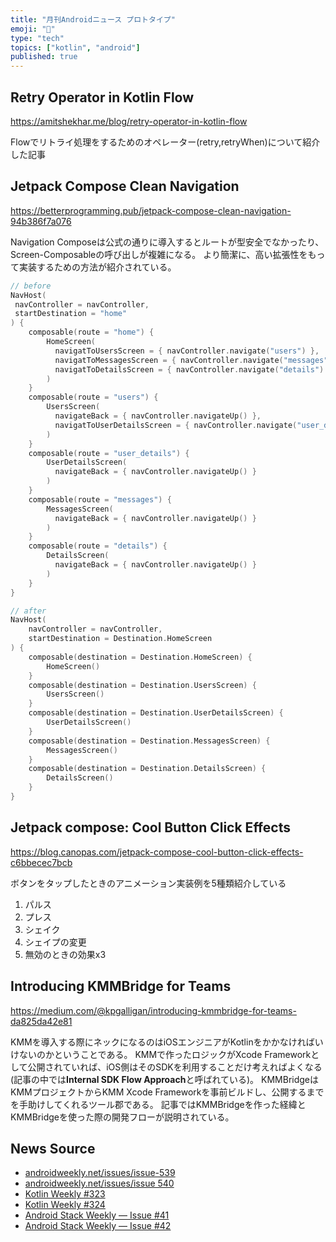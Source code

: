 ```yaml
---
title: "月刊Androidニュース プロトタイプ"
emoji: "🤖"
type: "tech"
topics: ["kotlin", "android"]
published: true
---
```


## Retry Operator in Kotlin Flow

https://amitshekhar.me/blog/retry-operator-in-kotlin-flow

Flowでリトライ処理をするためのオペレーター(retry,retryWhen)について紹介した記事

## Jetpack Compose Clean Navigation

https://betterprogramming.pub/jetpack-compose-clean-navigation-94b386f7a076

Navigation Composeは公式の通りに導入するとルートが型安全でなかったり、Screen-Composableの呼び出しが複雑になる。
より簡潔に、高い拡張性をもって実装するための方法が紹介されている。

```kotlin
// before
NavHost(
 navController = navController,
 startDestination = "home"
) {
    composable(route = "home") {
        HomeScreen(
          navigatToUsersScreen = { navController.navigate("users") },
          navigatToMessagesScreen = { navController.navigate("messages") },
          navigatToDetailsScreen = { navController.navigate("details") }
        )
    }
    composable(route = "users") {
        UsersScreen(
          navigateBack = { navController.navigateUp() },
          navigatToUserDetailsScreen = { navController.navigate("user_details") }
        )
    }
    composable(route = "user_details") {
        UserDetailsScreen(
          navigateBack = { navController.navigateUp() }
        )
    }
    composable(route = "messages") {
        MessagesScreen(
          navigateBack = { navController.navigateUp() }
        )
    }
    composable(route = "details") {
        DetailsScreen(
          navigateBack = { navController.navigateUp() }
        )
    }
}
```

```kotlin
// after
NavHost(
    navController = navController,
    startDestination = Destination.HomeScreen
) {
    composable(destination = Destination.HomeScreen) {
        HomeScreen()
    }
    composable(destination = Destination.UsersScreen) {
        UsersScreen()
    }
    composable(destination = Destination.UserDetailsScreen) {
        UserDetailsScreen()
    }
    composable(destination = Destination.MessagesScreen) {
        MessagesScreen()
    }
    composable(destination = Destination.DetailsScreen) {
        DetailsScreen()
    }
}
```

## Jetpack compose: Cool Button Click Effects

https://blog.canopas.com/jetpack-compose-cool-button-click-effects-c6bbecec7bcb

ボタンをタップしたときのアニメーション実装例を5種類紹介している

1. パルス
2. プレス
3. シェイク
4. シェイプの変更
5. 無効のときの効果x3

## Introducing KMMBridge for Teams

https://medium.com/@kpgalligan/introducing-kmmbridge-for-teams-da825da42e81

KMMを導入する際にネックになるのはiOSエンジニアがKotlinをかかなければいけないのかということである。
KMMで作ったロジックがXcode Frameworkとして公開されていれば、iOS側はそのSDKを利用することだけ考えればよくなる(記事の中では**Internal SDK Flow Approach**と呼ばれている)。
KMMBridgeはKMMプロジェクトからKMM Xcode Frameworkを事前ビルドし、公開するまでを手助けしてくれるツール郡である。
記事ではKMMBridgeを作った経緯とKMMBridgeを使った際の開発フローが説明されている。

## News Source

- [androidweekly.net/issues/issue-539](https://androidweekly.net/issues/issue-539)
- [androidweekly.net/issues/issue 540](https://androidweekly.net/issues/issue-540)
- [Kotlin Weekly #323](https://us12.campaign-archive.com/?u=f39692e245b94f7fb693b6d82&id=e4c948daa9)
- [Kotlin Weekly #324](https://us12.campaign-archive.com/?u=f39692e245b94f7fb693b6d82&id=c2ee83f54c)
- [Android Stack Weekly — Issue #41](https://blog.canopas.com/android-stack-weekly-issue-41-5c247681b553)
- [Android Stack Weekly — Issue #42](https://blog.canopas.com/android-stack-weekly-issue-42-33bc902940aa)
